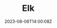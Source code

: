 ---
title: "Elk"
description: ""
date: 2023-08-06T14:00:08Z
lastmod: 2023-08-06T14:00:08Z
draft: false
images: []
type: docs
---